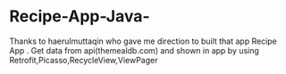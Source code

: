 # Recipe-App-Java-
Thanks to haerulmuttaqin who gave me direction to built that app 
Recipe App . Get data from api(themealdb.com) and shown in app by using Retrofit,Picasso,RecycleView,ViewPager

